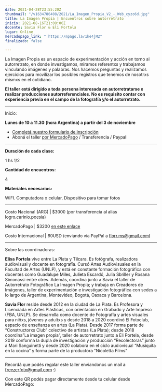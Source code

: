```yaml
---
date: 2021-04-28T23:55:20Z
thumbnail: "/v1634786408/2021/La_Imagen_Propia_V2_-_Web_cyzo6d.jpg"
title: La Imagen Propia | Encuentros sobre autorretrato
inicio: 2021-08-16T21:00:00Z
docente: Savia Flor & Eli Portela
lugar: Online
mercadopago_link: " https://mpago.la/1ke4jM2"
finalizado: false

---
```

La Imagen Propia es un espacio de experimentación y acción en torno al autorretrato, en donde investigamos, miramos referentxs y trabajamos vinculando imágenes y palabras. Nos hacemos preguntas y realizamos ejercicios para movilizar los posibles registros que tenemos de nosotrxs mismxs en el cotidiano.

**El taller está dirigido a toda persona interesada en autorretratarse o realizar producciones autorreferenciales. No es requisito contar con experiencia previa en el campo de la fotografía y/o el autorretrato.**

***

Inicio:

**Lunes de 10 a 11.30** **(hora Argentina) a partir del 3 de noviembre**

* [Completá nuestro formulario de inscripción](https://docs.google.com/forms/d/1W_bgAiQI6vwq4-U_dsnkd1WMefbxxFIUsbKUUCdj_gE/edit)
* Aboná el taller [por MercadoPago](https://mpago.la/1ke4jM2) / Transferencia / Paypal

***

**Duración de cada clase:**

1 hs 1/2

**Cantidad de encuentros:**

4

**Materiales necesarios:**

WIFI. Computadora o celular. Dispositivo para tomar fotos

***

Costo Nacional (ARG) | $3000 (por transferencia al alias logro.carinio.poesia)

MercadoPago | $3200 [en este enlace]( https://mpago.la/1ke4jM2)

Costo Internacional | 60USD  (enviando via PayPal a florr.ms@gmail.com)

***

Sobre las coordinadoras:

**Elisa Portela** vive entre La Plata y Tilcara. Es fotógrafa, realizadora audiovisual y docente en fotografía. Cursó Artes Audiovisuales en la Facultad de Artes (UNLP), y está en constante formación fotográfica con docentes como Guadalupe Miles, Julieta Escardó, Julia Sbriller y Rosana Simonassi entre otres. Además, coordina junto a Savia el taller de Autorretrato Fotográfico La Imagen Propia; y trabaja en Creadores de Imágenes, taller de experimentación e investigación fotográfica con sedes a lo largo de Argentina, Montevideo, Bogotá, Oaxaca y Barcelona.

**Savia Flor** reside desde 2012 en la ciudad de La Plata. Es Profesora y Licenciada en Artes Plásticas, con orientación en Grabado y Arte Impreso (FBA, UNLP). Se desarrolla como docente de Fotografía y artes visuales para niñxs, jóvenes y adultxs y desde 2018 a 2020 coordinó El Fotoclub, espacio de enseñanza en artes (La Plata). Desde 2017 forma parte de “Constructorxs Club” colectivo de artistas (La Plata); desde 2018 coordina”La imagen propia”, taller de autorretrato junto a Eli Portela, desde 2019 conforma la dupla de investigación y producción “Recolectoras” junto a Mari Sanguinetti y desde 2020 colabora en el ciclo audiovisual “Musiquita en la cocina” y forma parte de la productora "Nicoletta Films"

***

Recordá que podés regalar este taller enviandonos un mail a freezerfoto@gmail.com :)

Con este QR podés pagar directamente desde tu celular desde MercadoPago: